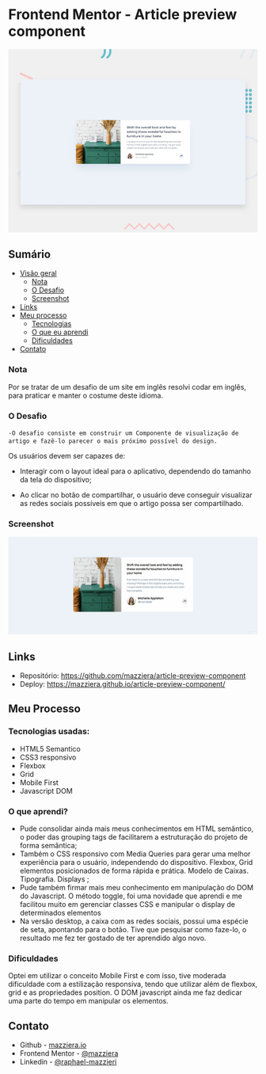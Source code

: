 # Frontend Mentor - Article preview component

![Design preview for the Article preview component coding challenge](./src/design/desktop-preview.jpg)

## Sumário

- [Visão geral](#visão-geral)
  - [Nota](#nota)
  - [O Desafio](#o-desafio)
  - [Screenshot](#screenshot)
- [Links](#links)
- [Meu processo](#meu-processo)
  - [Tecnologias](#tecnologias-usadas)
  - [O que eu aprendi](#o-que-aprendi)
  - [Dificuldades](#dificuldades)
- [Contato](#contato)

### Nota
Por se tratar de um desafio de um site em inglês resolvi codar em inglês, para praticar e manter o costume deste idioma.
<br>

### O Desafio
    -O desafio consiste em construir um Componente de visualização de artigo e fazê-lo parecer o mais próximo possível do design.

Os usuários devem ser capazes de:

- Interagir com o layout ideal para o aplicativo, dependendo do tamanho da tela do dispositivo;


- Ao clicar no botão de compartilhar, o usuário deve conseguir visualizar as redes sociais possíveis em que o artigo possa ser compartilhado.

### Screenshot

![](./src/images/preview-readme.gif)

## Links

- Repositório: https://github.com/mazziera/article-preview-component
- Deploy: https://mazziera.github.io/article-preview-component/

## Meu Processo

### Tecnologias usadas:

- HTML5 Semantico
- CSS3 responsivo
- Flexbox
- Grid
- Mobile First
- Javascript DOM


### O que aprendi?

- Pude consolidar ainda mais meus conhecimentos em HTML semântico, o poder das grouping tags de facilitarem a estruturação do projeto de forma semântica; <br>
- Também o CSS responsivo com Media Queries para gerar uma melhor experiência para o usuário, independendo do dispositivo. Flexbox, Grid elementos posicionados de forma rápida e prática. Modelo de Caixas. Tipografia. Displays ; <br>
- Pude também firmar mais meu conhecimento em manipulação do DOM do Javascript. O método toggle, foi uma novidade que aprendi e me facilitou muito em gerenciar classes CSS e manipular o display de determinados elementos <br>
- Na versão desktop, a caixa com as redes sociais, possui uma espécie de seta, apontando para o botão. Tive que pesquisar como faze-lo, o resultado me fez ter gostado de ter aprendido algo novo.

### Dificuldades

Optei em utilizar o conceito Mobile First e com isso, tive moderada dificuldade com a estilização responsiva, tendo que utilizar além de flexbox, grid e as propriedades position.
O DOM javascript ainda me faz dedicar uma parte do tempo em manipular os elementos.


## Contato

- Github - [mazziera.io](https://github.com/mazziera)
- Frontend Mentor - [@mazziera](https://www.frontendmentor.io/profile/mazziera)
- Linkedin - [@raphael-mazzieri](https://www.linkedin.com/in/raphael-mazzieri/)
